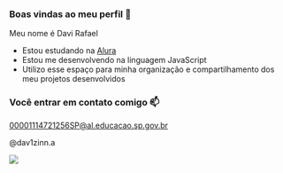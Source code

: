 ### Boas vindas ao meu perfil 💙

Meu nome é Davi Rafael

- Estou estudando na [Alura](https://www.alura.com.br)
- Estou me desenvolvendo na linguagem JavaScript
- Utilizo esse espaço para minha organização e compartilhamento dos meu projetos desenvolvidos

### Você entrar em contato comigo 📫

00001114721256SP@al.educacao.sp.gov.br

@dav1zinn.a

![](https://c.tenor.com/P7hCyZlzDH4AAAAC/tenor.gif)

